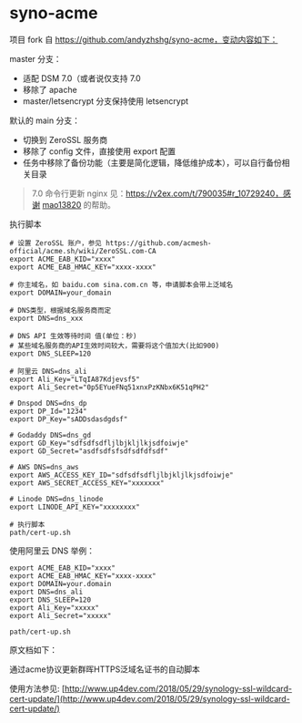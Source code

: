 # syno-acme

项目 fork 自 https://github.com/andyzhshg/syno-acme，变动内容如下：

master 分支：

- 适配 DSM 7.0（或者说仅支持 7.0
- 移除了 apache
- master/letsencrypt 分支保持使用 letsencrypt

默认的 main 分支：

- 切换到 ZeroSSL 服务商
- 移除了 config 文件，直接使用 export 配置
- 任务中移除了备份功能（主要是简化逻辑，降低维护成本），可以自行备份相关目录

> 7.0 命令行更新 nginx 见：https://v2ex.com/t/790035#r_10729240，感谢 [mao13820](https://v2ex.com/member/mao13820) 的帮助。

执行脚本

```shell
# 设置 ZeroSSL 账户，参见 https://github.com/acmesh-official/acme.sh/wiki/ZeroSSL.com-CA
export ACME_EAB_KID="xxxx"
export ACME_EAB_HMAC_KEY="xxxx-xxxx"

# 你主域名，如 baidu.com sina.com.cn 等，申请脚本会带上泛域名
export DOMAIN=your_domain

# DNS类型，根据域名服务商而定
export DNS=dns_xxx

# DNS API 生效等待时间 值(单位：秒)
# 某些域名服务商的API生效时间较大，需要将这个值加大(比如900)
export DNS_SLEEP=120

# 阿里云 DNS=dns_ali
export Ali_Key="LTqIA87Kdjevsf5"
export Ali_Secret="0p5EYueFNq51xnxPzKNbx6K51qPH2"

# Dnspod DNS=dns_dp
export DP_Id="1234"
export DP_Key="sADDsdasdgdsf"

# Godaddy DNS=dns_gd
export GD_Key="sdfsdfsdfljlbjkljlkjsdfoiwje"
export GD_Secret="asdfsdfsfsdfsdfdfsdf"

# AWS DNS=dns_aws
export AWS_ACCESS_KEY_ID="sdfsdfsdfljlbjkljlkjsdfoiwje"
export AWS_SECRET_ACCESS_KEY="xxxxxxx"

# Linode DNS=dns_linode
export LINODE_API_KEY="xxxxxxxx"

# 执行脚本
path/cert-up.sh
```

使用阿里云 DNS 举例：

```shell
export ACME_EAB_KID="xxxx"
export ACME_EAB_HMAC_KEY="xxxx-xxxx"
export DOMAIN=your.domain
export DNS=dns_ali
export DNS_SLEEP=120
export Ali_Key="xxxxx"
export Ali_Secret="xxxxx"

path/cert-up.sh
```

原文档如下：

通过acme协议更新群晖HTTPS泛域名证书的自动脚本

使用方法参见: [http://www.up4dev.com/2018/05/29/synology-ssl-wildcard-cert-update/](http://www.up4dev.com/2018/05/29/synology-ssl-wildcard-cert-update/)
